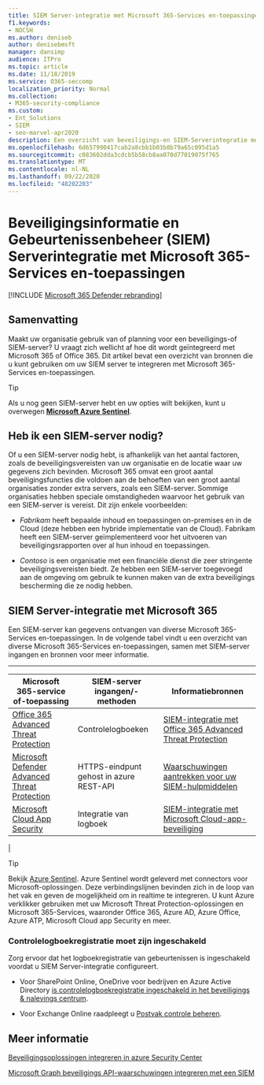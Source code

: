 ```yaml
---
title: SIEM Server-integratie met Microsoft 365-Services en-toepassingen
f1.keywords:
- NOCSH
ms.author: deniseb
author: denisebmsft
manager: dansimp
audience: ITPro
ms.topic: article
ms.date: 11/18/2019
ms.service: O365-seccomp
localization_priority: Normal
ms.collection:
- M365-security-compliance
ms.custom:
- Ent_Solutions
- SIEM
- seo-marvel-apr2020
description: Een overzicht van beveiligings-en SIEM-Serverintegratie met Microsoft 365-cloudservices en-toepassingen
ms.openlocfilehash: 6d657990417cab2a8cbb1b03b8b79a65c095d1a5
ms.sourcegitcommit: c083602dda3cdcb5b58cb8aa070d77019075f765
ms.translationtype: MT
ms.contentlocale: nl-NL
ms.lasthandoff: 09/22/2020
ms.locfileid: "48202203"
---
```

# <a name="security-information-and-event-management-siem-server-integration-with-microsoft-365-services-and-applications"></a>Beveiligingsinformatie en Gebeurtenissenbeheer (SIEM) Serverintegratie met Microsoft 365-Services en-toepassingen

[!INCLUDE [Microsoft 365 Defender rebranding](../includes/microsoft-defender-for-office.md)]


## <a name="summary"></a>Samenvatting

Maakt uw organisatie gebruik van of planning voor een beveiligings-of SIEM-server? U vraagt zich wellicht af hoe dit wordt geïntegreerd met Microsoft 365 of Office 365. Dit artikel bevat een overzicht van bronnen die u kunt gebruiken om uw SIEM server te integreren met Microsoft 365-Services en-toepassingen.

> [!TIP]
> Als u nog geen SIEM-server hebt en uw opties wilt bekijken, kunt u overwegen **[Microsoft Azure Sentinel](https://docs.microsoft.com/azure/sentinel/overview)**.

## <a name="do-i-need-a-siem-server"></a>Heb ik een SIEM-server nodig?

Of u een SIEM-server nodig hebt, is afhankelijk van het aantal factoren, zoals de beveiligingsvereisten van uw organisatie en de locatie waar uw gegevens zich bevinden. Microsoft 365 omvat een groot aantal beveiligingsfuncties die voldoen aan de behoeften van een groot aantal organisaties zonder extra servers, zoals een SIEM-server. Sommige organisaties hebben speciale omstandigheden waarvoor het gebruik van een SIEM-server is vereist. Dit zijn enkele voorbeelden:

- *Fabrikam* heeft bepaalde inhoud en toepassingen on-premises en in de Cloud (deze hebben een hybride implementatie van de Cloud). Fabrikam heeft een SIEM-server geïmplementeerd voor het uitvoeren van beveiligingsrapporten over al hun inhoud en toepassingen.

- *Contoso* is een organisatie met een financiële dienst die zeer stringente beveiligingsvereisten biedt. Ze hebben een SIEM-server toegevoegd aan de omgeving om gebruik te kunnen maken van de extra beveiligings bescherming die ze nodig hebben.

## <a name="siem-server-integration-with-microsoft-365"></a>SIEM Server-integratie met Microsoft 365

Een SIEM-server kan gegevens ontvangen van diverse Microsoft 365-Services en-toepassingen. In de volgende tabel vindt u een overzicht van diverse Microsoft 365-Services en-toepassingen, samen met SIEM-server ingangen en bronnen voor meer informatie.

****

|Microsoft 365-service of-toepassing|SIEM-server ingangen/-methoden|Informatiebronnen|
|---|---|---|
|[Office 365 Advanced Threat Protection](office-365-atp.md)|Controlelogboeken|[SIEM-integratie met Office 365 Advanced Threat Protection](siem-integration-with-office-365-ti.md)|
|[Microsoft Defender Advanced Threat Protection](https://docs.microsoft.com/windows/security/threat-protection/)|HTTPS-eindpunt gehost in azure <br/>REST-API|[Waarschuwingen aantrekken voor uw SIEM-hulpmiddelen](https://docs.microsoft.com/windows/security/threat-protection/microsoft-defender-atp/configure-siem)|
|[Microsoft Cloud App Security](https://docs.microsoft.com/cloud-app-security/what-is-cloud-app-security)|Integratie van logboek|[SIEM-integratie met Microsoft Cloud-app-beveiliging](https://docs.microsoft.com/cloud-app-security/siem)|
|

> [!TIP]
> Bekijk [Azure Sentinel](https://docs.microsoft.com/azure/sentinel/overview). Azure Sentinel wordt geleverd met connectors voor Microsoft-oplossingen. Deze verbindingslijnen bevinden zich in de loop van het vak en geven de mogelijkheid om in realtime te integreren. U kunt Azure verklikker gebruiken met uw Microsoft Threat Protection-oplossingen en Microsoft 365-Services, waaronder Office 365, Azure AD, Azure Office, Azure ATP, Microsoft Cloud app Security en meer.

### <a name="audit-logging-must-be-turned-on"></a>Controlelogboekregistratie moet zijn ingeschakeld

Zorg ervoor dat het logboekregistratie van gebeurtenissen is ingeschakeld voordat u SIEM Server-integratie configureert.

- Voor SharePoint Online, OneDrive voor bedrijven en Azure Active Directory [is controlelogboekregistratie ingeschakeld in het beveiligings & nalevings centrum](../../compliance/turn-audit-log-search-on-or-off.md).

- Voor Exchange Online raadpleegt u [Postvak controle beheren](../../compliance/enable-mailbox-auditing.md).

## <a name="more-resources"></a>Meer informatie

[Beveiligingsoplossingen integreren in azure Security Center](https://docs.microsoft.com/azure/security-center/security-center-partner-integration#exporting-data-to-a-siem)

[Microsoft Graph beveiligings API-waarschuwingen integreren met een SIEM](https://docs.microsoft.com/graph/security-integration)
